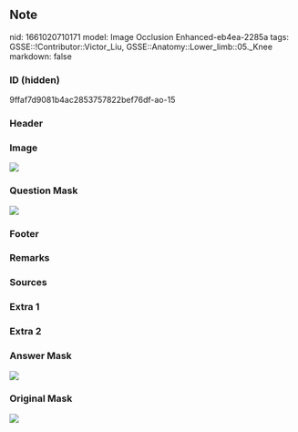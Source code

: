 ## Note
nid: 1661020710171
model: Image Occlusion Enhanced-eb4ea-2285a
tags: GSSE::!Contributor::Victor_Liu, GSSE::Anatomy::Lower_limb::05._Knee
markdown: false

### ID (hidden)
9ffaf7d9081b4ac2853757822bef76df-ao-15

### Header


### Image
<img src="tmp36nkg5a9.png">

### Question Mask
<img src="9ffaf7d9081b4ac2853757822bef76df-ao-15-Q.svg">

### Footer


### Remarks


### Sources


### Extra 1


### Extra 2


### Answer Mask
<img src="9ffaf7d9081b4ac2853757822bef76df-ao-15-A.svg">

### Original Mask
<img src="9ffaf7d9081b4ac2853757822bef76df-ao-O.svg">
